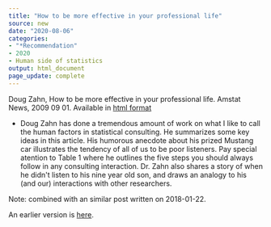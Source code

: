 ```yaml
---
title: "How to be more effective in your professional life"
source: new
date: "2020-08-06"
categories:
- "*Recommendation"
- 2020
- Human side of statistics
output: html_document
page_update: complete
---
```


Doug Zahn, How to be more effective in your professional life. Amstat News, 2009 09 01. Available in [html format](https://magazine.amstat.org/blog/2009/09/01/heartofastatcareersept09/) 


<!---More--->

+ Doug Zahn has done a tremendous amount of work on what I like to call
the human factors in statistical consulting. He summarizes some key
ideas in this article. His humorous anecdote about his prized Mustang
car illustrates the tendency of all of us to be poor listeners. Pay
special atention to Table 1 where he outlines the five steps you should
always follow in any consulting interaction. Dr. Zahn also shares a story of when he didn't listen to his nine year old son, and draws an analogy to his (and our) interactions with other researchers.

Note: combined with an similar post written on 2018-01-22.

An earlier version is [here][sim2].
 
[sim2]: http://new.pmean.com/be-more-effective/
 
